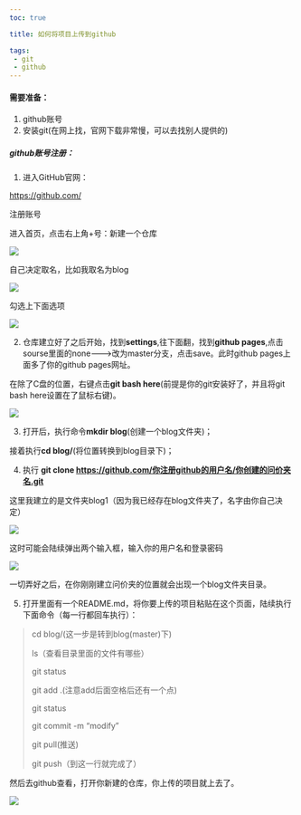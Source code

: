 ```yaml
---
toc: true

title: 如何将项目上传到github

tags: 
 - git
 - github
---
```


#### 需要准备：

<!-- more-->

1. github账号
2. 安装git(在网上找，官网下载非常慢，可以去找别人提供的)

##### github账号注册：

1. 进入GitHub官网：

https://github.com/

注册账号

进入首页，点击右上角+号：新建一个仓库

![](../images/1.png)

自己决定取名，比如我取名为blog

![](../images/2.png)

勾选上下面选项

![](../images/3.png)

2. 仓库建立好了之后开始，找到**settings**,往下面翻，找到**github pages**,点击sourse里面的none--->改为master分支，点击save。此时github pages上面多了你的github pages网址。

在除了C盘的位置，右键点击**git bash here**(前提是你的git安装好了，并且将git bash here设置在了鼠标右键)。

![](../images/4.png)

3. 打开后，执行命令**mkdir blog**(创建一个blog文件夹)；

接着执行**cd blog/**(将位置转换到blog目录下)；

4. 执行 **git clone https://github.com/你注册github的用户名/你创建的问价夹名.git**

这里我建立的是文件夹blog1（因为我已经存在blog文件夹了，名字由你自己决定）

![](../images/5.png)

这时可能会陆续弹出两个输入框，输入你的用户名和登录密码

![](../images/6.png)

一切弄好之后，在你刚刚建立问价夹的位置就会出现一个blog文件夹目录。

5. 打开里面有一个README.md，将你要上传的项目粘贴在这个页面，陆续执行下面命令（每一行都回车执行）：

> cd blog/(这一步是转到blog(master)下)
>
> ls（查看目录里面的文件有哪些）
>
> git status
>
> git add .(注意add后面空格后还有一个点)
>
> git status
>
> git commit -m “modify”
>
> git pull(推送)
>
> git push（到这一行就完成了）
>
> 



然后去github查看，打开你新建的仓库，你上传的项目就上去了。





![](/images/test.jpg)

